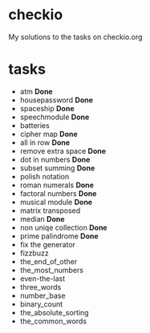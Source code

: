 checkio
=======

My solutions to the tasks on checkio.org

tasks
=======

 * atm __Done__
 * housepassword __Done__
 * spaceship __Done__
 * speechmodule __Done__
 * batteries
 * cipher map __Done__
 * all in row __Done__
 * remove extra space __Done__
 * dot in numbers __Done__
 * subset summing __Done__
 * polish notation
 * roman numerals __Done__
 * factoral numbers __Done__
 * musical module __Done__
 * matrix transposed
 * median __Done__
 * non uniqe collection __Done__
 * prime palindrome __Done__
 * fix the generator
 * fizzbuzz
 * the_end_of_other
 * the_most_numbers
 * even-the-last
 * three_words
 * number_base
 * binary_count
 * the_absolute_sorting
 * the_common_words
